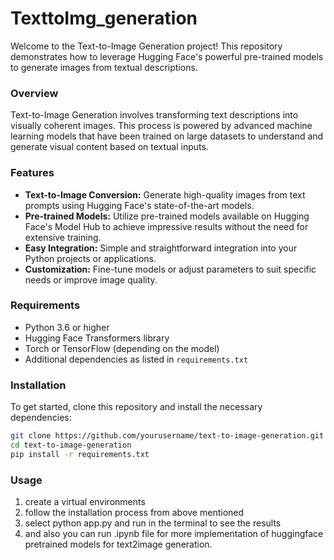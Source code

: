 # TexttoImg_generation

Welcome to the Text-to-Image Generation project! This repository demonstrates how to leverage Hugging Face's powerful pre-trained models to generate images from textual descriptions.

### Overview

Text-to-Image Generation involves transforming text descriptions into visually coherent images. This process is powered by advanced machine learning models that have been trained on large datasets to understand and generate visual content based on textual inputs.

### Features

- **Text-to-Image Conversion:** Generate high-quality images from text prompts using Hugging Face's state-of-the-art models.
- **Pre-trained Models:** Utilize pre-trained models available on Hugging Face's Model Hub to achieve impressive results without the need for extensive training.
- **Easy Integration:** Simple and straightforward integration into your Python projects or applications.
- **Customization:** Fine-tune models or adjust parameters to suit specific needs or improve image quality.

### Requirements

- Python 3.6 or higher
- Hugging Face Transformers library
- Torch or TensorFlow (depending on the model)
- Additional dependencies as listed in `requirements.txt`

### Installation

To get started, clone this repository and install the necessary dependencies:

```bash
git clone https://github.com/yourusername/text-to-image-generation.git
cd text-to-image-generation
pip install -r requirements.txt
```

### Usage
1. create a virtual environments
2. follow the installation process from above mentioned
3. select python app.py and run in the terminal to see the results
4. and also you can run .ipynb file for more implementation of huggingface pretrained models for text2image generation.
